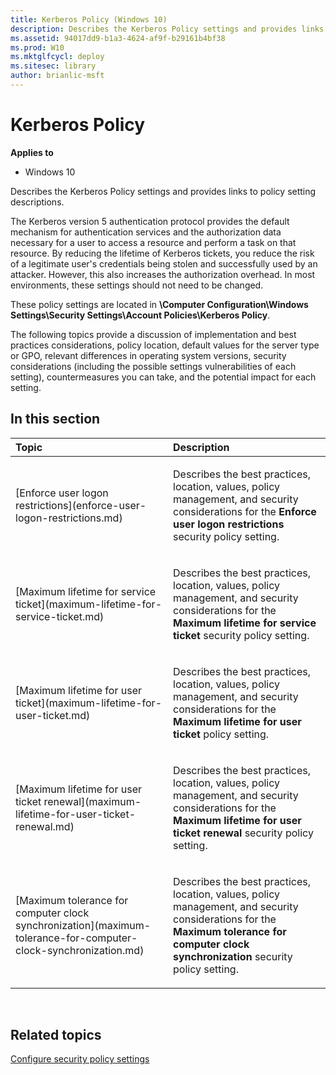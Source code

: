 ```yaml
---
title: Kerberos Policy (Windows 10)
description: Describes the Kerberos Policy settings and provides links to policy setting descriptions.
ms.assetid: 94017dd9-b1a3-4624-af9f-b29161b4bf38
ms.prod: W10
ms.mktglfcycl: deploy
ms.sitesec: library
author: brianlic-msft
---
```


# Kerberos Policy


**Applies to**

-   Windows 10

Describes the Kerberos Policy settings and provides links to policy setting descriptions.

The Kerberos version 5 authentication protocol provides the default mechanism for authentication services and the authorization data necessary for a user to access a resource and perform a task on that resource. By reducing the lifetime of Kerberos tickets, you reduce the risk of a legitimate user's credentials being stolen and successfully used by an attacker. However, this also increases the authorization overhead. In most environments, these settings should not need to be changed.

These policy settings are located in **\\Computer Configuration\\Windows Settings\\Security Settings\\Account Policies\\Kerberos Policy**.

The following topics provide a discussion of implementation and best practices considerations, policy location, default values for the server type or GPO, relevant differences in operating system versions, security considerations (including the possible settings vulnerabilities of each setting), countermeasures you can take, and the potential impact for each setting.

## In this section


<table>
<colgroup>
<col width="50%" />
<col width="50%" />
</colgroup>
<thead>
<tr class="header">
<th align="left">Topic</th>
<th align="left">Description</th>
</tr>
</thead>
<tbody>
<tr class="odd">
<td align="left"><p>[Enforce user logon restrictions](enforce-user-logon-restrictions.md)</p></td>
<td align="left"><p>Describes the best practices, location, values, policy management, and security considerations for the <strong>Enforce user logon restrictions</strong> security policy setting.</p></td>
</tr>
<tr class="even">
<td align="left"><p>[Maximum lifetime for service ticket](maximum-lifetime-for-service-ticket.md)</p></td>
<td align="left"><p>Describes the best practices, location, values, policy management, and security considerations for the <strong>Maximum lifetime for service ticket</strong> security policy setting.</p></td>
</tr>
<tr class="odd">
<td align="left"><p>[Maximum lifetime for user ticket](maximum-lifetime-for-user-ticket.md)</p></td>
<td align="left"><p>Describes the best practices, location, values, policy management, and security considerations for the <strong>Maximum lifetime for user ticket</strong> policy setting.</p></td>
</tr>
<tr class="even">
<td align="left"><p>[Maximum lifetime for user ticket renewal](maximum-lifetime-for-user-ticket-renewal.md)</p></td>
<td align="left"><p>Describes the best practices, location, values, policy management, and security considerations for the <strong>Maximum lifetime for user ticket renewal</strong> security policy setting.</p></td>
</tr>
<tr class="odd">
<td align="left"><p>[Maximum tolerance for computer clock synchronization](maximum-tolerance-for-computer-clock-synchronization.md)</p></td>
<td align="left"><p>Describes the best practices, location, values, policy management, and security considerations for the <strong>Maximum tolerance for computer clock synchronization</strong> security policy setting.</p></td>
</tr>
</tbody>
</table>

 

## Related topics


[Configure security policy settings](how-to-configure-security-policy-settings.md)

 

 





